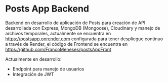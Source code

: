# Posts App Backend

Backend en desarrollo de aplicación de Posts para creación de API desarrollada con Express, MongoDB (Mongoose), Cloudinary y manejo de archivos temporales, actualmente se encuentra en https://postsapp.onrender.com configurada para tener despliegue continuo a través de Render, el código de Frontend se encuentra en https://github.com/FrancoMeneses/postsAppFront

Actualmente en desarrollo:
* Endpoint para manejo de usuarios
* Integración de JWT